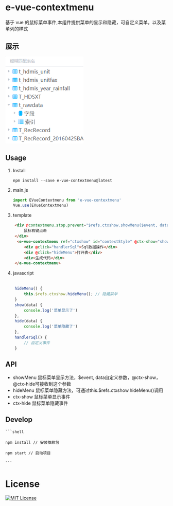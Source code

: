 # e-vue-contextmenu

基于 vue 的鼠标菜单事件,本组件提供菜单的显示和隐藏，可自定义菜单，以及菜单列的样式

## 展示
<img src="/images/contextMenu.gif" />

## Usage

1. Install

	```shell
	npm install --save e-vue-contextmenu@latest
	```
2. main.js

    ```javascript
    import EVueContextmenu from 'e-vue-contextmenu'
    Vue.use(EVueContextmenu)
    ```
3. template

```html
    <div @contextmenu.stop.prevent="$refs.ctxshow.showMenu($event, data)">
        鼠标右键点击
    </div>
     <e-vue-contextmenu ref="ctxshow" id="contextStyle" @ctx-show="show" @ctx-hide="hide">
        <div @click="handlerSql">Sql数据操作</div>
        <div @click="hideMenu">打开表</div>
        <div>生成代码</div>
    </e-vue-contextmenu>
```
4. javascript

```javascript

    hideMenu() {
        this.$refs.ctxshow.hideMenu(); // 隐藏菜单
    }
    show(data) {
        console.log('菜单显示了')
    },
    hide(data) {
        console.log('菜单隐藏了')
    },
    handlerSql() {
        // 自定义事件
    }
```


## API

- showMenu 鼠标菜单显示方法，$event, data自定义参数，@ctx-show，@ctx-hide可接收到这个参数
- hideMenu 鼠标菜单隐藏方法，可通过this.$refs.ctxshow.hideMenu()调用
- ctx-show 鼠标菜单显示事件
- ctx-hide 鼠标菜单隐藏事件


## Develop

	```shell

	npm install // 安装依赖包
	
	npm start // 启动项目
    
	```

# License

[![MIT License](https://img.shields.io/badge/license-MIT-blue.svg?style=flat)](/LICENSE)
